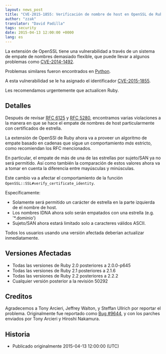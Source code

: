 ```yaml
---
layout: news_post
title: "CVE-2015-1855: Verificación de nombre de host en OpenSSL de Ruby"
author: "zzak"
translator: "David Padilla"
tags: security
date: 2015-04-13 12:00:00 +0000
lang: es
---
```


La extensión de OpenSSL tiene una vulnerabilidad a través de un sistema de
empate de nombres demasiado flexible, que puede llevar a algunos problemas como
[CVE-2014-1492][CVE-2014-1492].

Problemas similares fueron encontrados en [Python][python-hostname-bug].

A esta vulnerabilidad se le ha asignado el identificador
[CVE-2015-1855][CVE-2015-1855].

Les recomendamos urgentemente que actualicen Ruby.

## Detalles

Después de revisar [RFC 6125][RFC-6125] y [RFC 5280][RFC-5280], encontramos
varias violaciones a la manera en que se hace el empate de nombres de host
particularmente con certificados de estrella.

La extensión de OpenSSl de Ruby ahora va a proveer un algoritmo de empate basado
en cadenas que sigue un comportamiento _más_ estricto, como recomiendan los RFC
mencionados.

En particular, el empate de más de una de las estrellas por sujeto/SAN ya no será
permitido. Así como también la comparación de estos valores ahora va a tomar
en cuenta la diferencia entre mayúsculas y minúsculas.

Este cambio va a afectar el comportamiento de la función `OpenSSL::SSL#verify_certificate_identity`.

Específicamente:

* Solamente será permitido un carácter de estrella en la parte izquierda de el
nombre de host.
* Los nombres IDNA ahora solo serán empatados con una estrella (e.g. '\*.dominio')
* Sujeto/SAN ahora estará limitado solo a caracteres válidos ASCII.

Todos los usuarios usando una versión afectada deberían actualizar inmediatamente.

## Versiones Afectadas

* Todas las versiones de Ruby 2.0 posteriores a 2.0.0-p645
* Todas las versiones de Ruby 2.1 posteriores a 2.1.6
* Todas las versiones de Ruby 2.2 posteriores a 2.2.2
* Cualquier versión posterior a la revisión 50292

## Creditos

Agradecemos a Tony Arcieri, Jeffrey Walton, y Steffan Ullrich por reportar
el problema. Originalmente fue reportado como [Bug #9644][Bug-9644],
y con los parches enviados por Tony Arcieri y Hiroshi Nakamura.

## Historia

* Publicado originalmente 2015-04-13 12:00:00 (UTC)

[CVE-2014-1492]: https://bugzilla.mozilla.org/show_bug.cgi?id=903885
[python-hostname-bug]: https://bugs.python.org/issue17997
[CVE-2015-1855]: http://cve.mitre.org/cgi-bin/cvename.cgi?name=CVE-2015-1855
[RFC-6125]: https://tools.ietf.org/html/rfc6125
[RFC-5280]: https://tools.ietf.org/html/rfc5280
[Bug-9644]: https://bugs.ruby-lang.org/issues/9644
